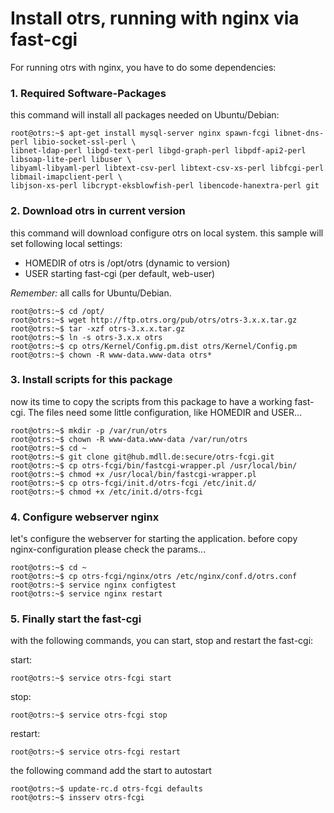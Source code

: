 Install otrs, running with nginx via fast-cgi
=============================================
For running otrs with nginx, you have to do some dependencies:

### 1. Required Software-Packages

this command will install all packages needed on Ubuntu/Debian:

	root@otrs:~$ apt-get install mysql-server nginx spawn-fcgi libnet-dns-perl libio-socket-ssl-perl \
	libnet-ldap-perl libgd-text-perl libgd-graph-perl libpdf-api2-perl libsoap-lite-perl libuser \
	libyaml-libyaml-perl libtext-csv-perl libtext-csv-xs-perl libfcgi-perl libmail-imapclient-perl \
	libjson-xs-perl libcrypt-eksblowfish-perl libencode-hanextra-perl git

### 2. Download otrs in current version

this command will download configure otrs on local system. this sample will set following local settings:

- HOMEDIR of otrs is /opt/otrs (dynamic to version)
- USER starting fast-cgi (per default, web-user)

*Remember:* all calls for Ubuntu/Debian.

	root@otrs:~$ cd /opt/
	root@otrs:~$ wget http://ftp.otrs.org/pub/otrs/otrs-3.x.x.tar.gz
	root@otrs:~$ tar -xzf otrs-3.x.x.tar.gz
	root@otrs:~$ ln -s otrs-3.x.x otrs
	root@otrs:~$ cp otrs/Kernel/Config.pm.dist otrs/Kernel/Config.pm
	root@otrs:~$ chown -R www-data.www-data otrs*

### 3. Install scripts for this package

now its time to copy the scripts from this package to have a working fast-cgi. The files need some little
configuration, like HOMEDIR and USER...

	root@otrs:~$ mkdir -p /var/run/otrs
	root@otrs:~$ chown -R www-data.www-data /var/run/otrs
	root@otrs:~$ cd ~
	root@otrs:~$ git clone git@hub.mdll.de:secure/otrs-fcgi.git
	root@otrs:~$ cp otrs-fcgi/bin/fastcgi-wrapper.pl /usr/local/bin/
	root@otrs:~$ chmod +x /usr/local/bin/fastcgi-wrapper.pl
	root@otrs:~$ cp otrs-fcgi/init.d/otrs-fcgi /etc/init.d/
	root@otrs:~$ chmod +x /etc/init.d/otrs-fcgi

### 4. Configure webserver nginx

let's configure the webserver for starting the application. before copy nginx-configuration please check the
params...


	root@otrs:~$ cd ~
	root@otrs:~$ cp otrs-fcgi/nginx/otrs /etc/nginx/conf.d/otrs.conf
	root@otrs:~$ service nginx configtest
	root@otrs:~$ service nginx restart

### 5. Finally start the fast-cgi

with the following commands, you can start, stop and restart the fast-cgi:

start:

	root@otrs:~$ service otrs-fcgi start

stop:

	root@otrs:~$ service otrs-fcgi stop

restart:

	root@otrs:~$ service otrs-fcgi restart

the following command add the start to autostart

	root@otrs:~$ update-rc.d otrs-fcgi defaults
	root@otrs:~$ insserv otrs-fcgi
